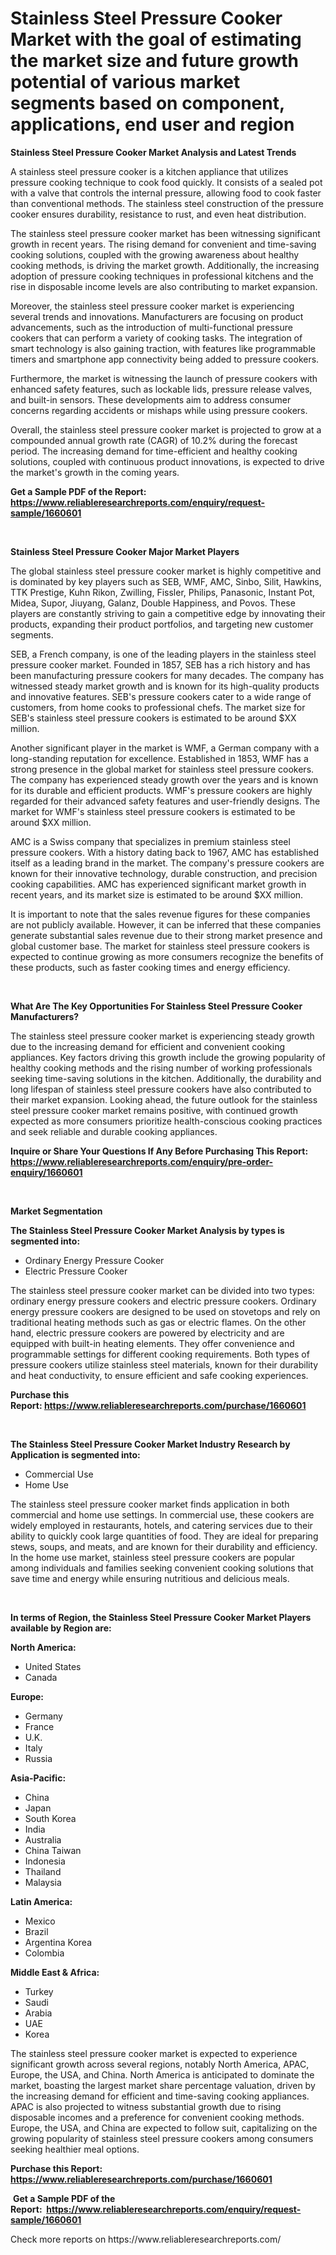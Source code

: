 <p><h1>Stainless Steel Pressure Cooker Market with the goal of estimating the market size and future growth potential of various market segments based on component, applications, end user and region</h1></p><p><strong>Stainless Steel Pressure Cooker Market Analysis and Latest Trends</strong></p>
<p><p>A stainless steel pressure cooker is a kitchen appliance that utilizes pressure cooking technique to cook food quickly. It consists of a sealed pot with a valve that controls the internal pressure, allowing food to cook faster than conventional methods. The stainless steel construction of the pressure cooker ensures durability, resistance to rust, and even heat distribution.</p><p>The stainless steel pressure cooker market has been witnessing significant growth in recent years. The rising demand for convenient and time-saving cooking solutions, coupled with the growing awareness about healthy cooking methods, is driving the market growth. Additionally, the increasing adoption of pressure cooking techniques in professional kitchens and the rise in disposable income levels are also contributing to market expansion.</p><p>Moreover, the stainless steel pressure cooker market is experiencing several trends and innovations. Manufacturers are focusing on product advancements, such as the introduction of multi-functional pressure cookers that can perform a variety of cooking tasks. The integration of smart technology is also gaining traction, with features like programmable timers and smartphone app connectivity being added to pressure cookers.</p><p>Furthermore, the market is witnessing the launch of pressure cookers with enhanced safety features, such as lockable lids, pressure release valves, and built-in sensors. These developments aim to address consumer concerns regarding accidents or mishaps while using pressure cookers.</p><p>Overall, the stainless steel pressure cooker market is projected to grow at a compounded annual growth rate (CAGR) of 10.2% during the forecast period. The increasing demand for time-efficient and healthy cooking solutions, coupled with continuous product innovations, is expected to drive the market's growth in the coming years.</p></p>
<p><strong>Get a Sample PDF of the Report:&nbsp; <a href="https://www.reliableresearchreports.com/enquiry/request-sample/1660601">https://www.reliableresearchreports.com/enquiry/request-sample/1660601</a></strong></p>
<p>&nbsp;</p>
<p><strong>Stainless Steel Pressure Cooker Major Market Players</strong></p>
<p><p>The global stainless steel pressure cooker market is highly competitive and is dominated by key players such as SEB, WMF, AMC, Sinbo, Silit, Hawkins, TTK Prestige, Kuhn Rikon, Zwilling, Fissler, Philips, Panasonic, Instant Pot, Midea, Supor, Jiuyang, Galanz, Double Happiness, and Povos. These players are constantly striving to gain a competitive edge by innovating their products, expanding their product portfolios, and targeting new customer segments.</p><p>SEB, a French company, is one of the leading players in the stainless steel pressure cooker market. Founded in 1857, SEB has a rich history and has been manufacturing pressure cookers for many decades. The company has witnessed steady market growth and is known for its high-quality products and innovative features. SEB's pressure cookers cater to a wide range of customers, from home cooks to professional chefs. The market size for SEB's stainless steel pressure cookers is estimated to be around $XX million.</p><p>Another significant player in the market is WMF, a German company with a long-standing reputation for excellence. Established in 1853, WMF has a strong presence in the global market for stainless steel pressure cookers. The company has experienced steady growth over the years and is known for its durable and efficient products. WMF's pressure cookers are highly regarded for their advanced safety features and user-friendly designs. The market for WMF's stainless steel pressure cookers is estimated to be around $XX million.</p><p>AMC is a Swiss company that specializes in premium stainless steel pressure cookers. With a history dating back to 1967, AMC has established itself as a leading brand in the market. The company's pressure cookers are known for their innovative technology, durable construction, and precision cooking capabilities. AMC has experienced significant market growth in recent years, and its market size is estimated to be around $XX million.</p><p>It is important to note that the sales revenue figures for these companies are not publicly available. However, it can be inferred that these companies generate substantial sales revenue due to their strong market presence and global customer base. The market for stainless steel pressure cookers is expected to continue growing as more consumers recognize the benefits of these products, such as faster cooking times and energy efficiency.</p></p>
<p>&nbsp;</p>
<p><strong>What Are The Key Opportunities For Stainless Steel Pressure Cooker Manufacturers?</strong></p>
<p><p>The stainless steel pressure cooker market is experiencing steady growth due to the increasing demand for efficient and convenient cooking appliances. Key factors driving this growth include the growing popularity of healthy cooking methods and the rising number of working professionals seeking time-saving solutions in the kitchen. Additionally, the durability and long lifespan of stainless steel pressure cookers have also contributed to their market expansion. Looking ahead, the future outlook for the stainless steel pressure cooker market remains positive, with continued growth expected as more consumers prioritize health-conscious cooking practices and seek reliable and durable cooking appliances.</p></p>
<p><strong>Inquire or Share Your Questions If Any Before Purchasing This Report: <a href="https://www.reliableresearchreports.com/enquiry/pre-order-enquiry/1660601">https://www.reliableresearchreports.com/enquiry/pre-order-enquiry/1660601</a></strong></p>
<p>&nbsp;</p>
<p><strong>Market Segmentation</strong></p>
<p><strong>The Stainless Steel Pressure Cooker Market Analysis by types is segmented into:</strong></p>
<p><ul><li>Ordinary Energy Pressure Cooker</li><li>Electric Pressure Cooker</li></ul></p>
<p><p>The stainless steel pressure cooker market can be divided into two types: ordinary energy pressure cookers and electric pressure cookers. Ordinary energy pressure cookers are designed to be used on stovetops and rely on traditional heating methods such as gas or electric flames. On the other hand, electric pressure cookers are powered by electricity and are equipped with built-in heating elements. They offer convenience and programmable settings for different cooking requirements. Both types of pressure cookers utilize stainless steel materials, known for their durability and heat conductivity, to ensure efficient and safe cooking experiences.</p></p>
<p><strong>Purchase this Report:&nbsp;<a href="https://www.reliableresearchreports.com/purchase/1660601">https://www.reliableresearchreports.com/purchase/1660601</a></strong></p>
<p>&nbsp;</p>
<p><strong>The Stainless Steel Pressure Cooker Market Industry Research by Application is segmented into:</strong></p>
<p><ul><li>Commercial Use</li><li>Home Use</li></ul></p>
<p><p>The stainless steel pressure cooker market finds application in both commercial and home use settings. In commercial use, these cookers are widely employed in restaurants, hotels, and catering services due to their ability to quickly cook large quantities of food. They are ideal for preparing stews, soups, and meats, and are known for their durability and efficiency. In the home use market, stainless steel pressure cookers are popular among individuals and families seeking convenient cooking solutions that save time and energy while ensuring nutritious and delicious meals.</p></p>
<p>&nbsp;</p>
<p><strong>In terms of Region, the Stainless Steel Pressure Cooker Market Players available by Region are:</strong></p>
<p>
    <p> <strong> North America: </strong>
        <ul>
            <li>United States</li>
            <li>Canada</li>
        </ul>
        </p> 
    <p> <strong> Europe: </strong>
        <ul>
            <li>Germany</li>
            <li>France</li>
            <li>U.K.</li>
            <li>Italy</li>
            <li>Russia</li>
        </ul>
        </p> 
    <p> <strong> Asia-Pacific: </strong>
        <ul>
            <li>China</li>
            <li>Japan</li>
            <li>South Korea</li>
            <li>India</li>
            <li>Australia</li>
            <li>China Taiwan</li>
            <li>Indonesia</li>
            <li>Thailand</li>
            <li>Malaysia</li>
        </ul>
        </p> 
    <p> <strong> Latin America: </strong>
        <ul>
            <li>Mexico</li>
            <li>Brazil</li>
            <li>Argentina Korea</li>
            <li>Colombia</li>
        </ul>
        </p> 
    <p> <strong> Middle East & Africa: </strong>
        <ul>
            <li>Turkey</li>
            <li>Saudi</li>
            <li>Arabia</li>
            <li>UAE</li>
            <li>Korea</li>
        </ul>
    </p>
    </p>
<p><p>The stainless steel pressure cooker market is expected to experience significant growth across several regions, notably North America, APAC, Europe, the USA, and China. North America is anticipated to dominate the market, boasting the largest market share percentage valuation, driven by the increasing demand for efficient and time-saving cooking appliances. APAC is also projected to witness substantial growth due to rising disposable incomes and a preference for convenient cooking methods. Europe, the USA, and China are expected to follow suit, capitalizing on the growing popularity of stainless steel pressure cookers among consumers seeking healthier meal options.</p></p>
<p><strong>Purchase this Report: <a href="https://www.reliableresearchreports.com/purchase/1660601">https://www.reliableresearchreports.com/purchase/1660601</a></strong></p>
<p>&nbsp;<strong>Get a Sample PDF of the Report:&nbsp;&nbsp;<a href="https://www.reliableresearchreports.com/enquiry/request-sample/1660601">https://www.reliableresearchreports.com/enquiry/request-sample/1660601</a></strong></p>
<p><strong></strong></p>
<p>Check more reports on https://www.reliableresearchreports.com/</p>